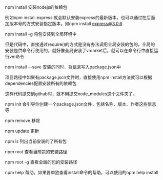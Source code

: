 npm install 安装nodejs的依赖包

例如npm install express 就会默认安装express的最新版本，也可以通过在后面加版本号的方式安装指定版本，如npm install express@3.0.6

npm install -g 将包安装到全局环境中

但是代码中，直接通过require()的方式是没有办法调用全局安装的包的。全局的安装是供命令行使用的，就好像全局安装了vmarket后，就可以在命令行中直接运行vm命令

npm install --save 安装的同时，将信息写入package.json中

项目路径中如果有package.json文件时，直接使用npm install方法就可以根据dependencies配置安装所有的依赖包

这样代码提交到github时，就不用提交node_modules这个文件夹了。

npm init 会引导你创建一个package.json文件，包括名称、版本、作者这些信息等

npm remove 移除

npm update 更新

npm ls 列出当前安装的了所有包

npm root 查看当前包的安装路径

npm root -g 查看全局的包的安装路径

npm help 帮助，如果要单独查看install命令的帮助，可以使用的npm help install

